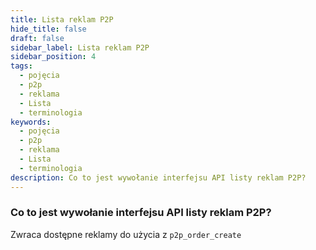 ```yaml
---
title: Lista reklam P2P
hide_title: false
draft: false
sidebar_label: Lista reklam P2P
sidebar_position: 4
tags:
  - pojęcia
  - p2p
  - reklama
  - Lista
  - terminologia
keywords:
  - pojęcia
  - p2p
  - reklama
  - Lista
  - terminologia
description: Co to jest wywołanie interfejsu API listy reklam P2P?
---
```


### Co to jest wywołanie interfejsu API listy reklam P2P?

Zwraca dostępne reklamy do użycia z `p2p_order_create`
